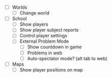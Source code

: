 
- [ ] Worlds
    - [ ] Change world
- [ ] School
    - [ ] Show players
    - [ ] Show player subject reports
    - [ ] Control player settings
    - [ ] External Problem Mode
        - [ ] Show countdown in game
        - [ ] Problems in web
        - [ ] Auto-spectator mode? (alt tab to web)
- [ ] Maps
    - [ ] Show player positions on map